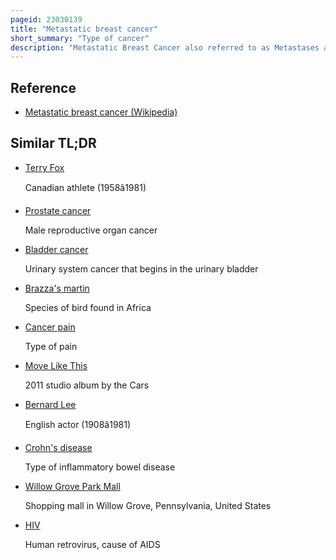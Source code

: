 ```yaml
---
pageid: 23030139
title: "Metastatic breast cancer"
short_summary: "Type of cancer"
description: "Metastatic Breast Cancer also referred to as Metastases advanced Breast Cancer secondary Tumors Secondaries or Stage iv Breast Cancer is a Stage of Breast Cancer where Breast Cancer Cells have spread beyond the axillary Lymph Nodes. There is no Cure for metastatic Breast Cancer ; there is no Stage after Iv."
---
```


## Reference

- [Metastatic breast cancer (Wikipedia)](https://en.wikipedia.org/?curid=23030139)

## Similar TL;DR

- [Terry Fox](/tldr/en/terry-fox)

  Canadian athlete (1958â1981)

- [Prostate cancer](/tldr/en/prostate-cancer)

  Male reproductive organ cancer

- [Bladder cancer](/tldr/en/bladder-cancer)

  Urinary system cancer that begins in the urinary bladder

- [Brazza's martin](/tldr/en/brazzas-martin)

  Species of bird found in Africa

- [Cancer pain](/tldr/en/cancer-pain)

  Type of pain

- [Move Like This](/tldr/en/move-like-this)

  2011 studio album by the Cars

- [Bernard Lee](/tldr/en/bernard-lee)

  English actor (1908â1981)

- [Crohn's disease](/tldr/en/crohns-disease)

  Type of inflammatory bowel disease

- [Willow Grove Park Mall](/tldr/en/willow-grove-park-mall)

  Shopping mall in Willow Grove, Pennsylvania, United States

- [HIV](/tldr/en/hiv)

  Human retrovirus, cause of AIDS
